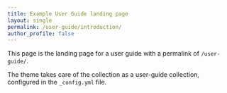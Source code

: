 ```yaml
---
title: Example User Guide landing page
layout: single
permalink: /user-guide/introduction/
author_profile: false
---
```

This page is the landing page for a user guide with a permalink of `/user-guide/`.

The theme takes care of the collection as a user-guide collection, configured in the `_config.yml` file.
